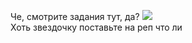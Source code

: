 
Че, смотрите задания тут, да? 
![](https://external-preview.redd.it/iSpSIg6Vu4paQxA77pKwfwMcOx9iRkVr8tIUVvsjsBs.png?width=640&crop=smart&format=pjpg&auto=webp&s=2a1447fd4f242dfac664c9d755e079e882e7a6e2)
<br/>Хоть звездочку поставьте на реп что ли
